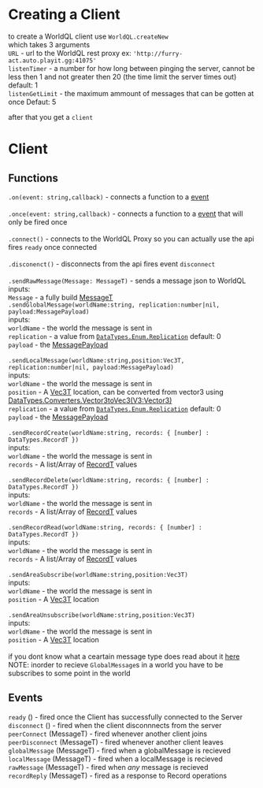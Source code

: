 
# Creating a Client
to create a WorldQL client use `WorldQL.createNew`<br>
which takes 3 arguments<br>
`URL` - url to the WorldQL rest proxy ex: `'http://furry-act.auto.playit.gg:41075'`<br>
`listenTimer` - a number for how long between pinging the server, cannot be less then 1 and not greater then 20 (the time limit the server times out) default: 1<br>
`listenGetLimit` - the maximum ammount of messages that can be gotten at once Defaut: 5<br>

after that you get a `client`

# Client
## Functions
`.on(event: string,callback)` - connects a function to a [event](#events)<br>
<br>
`.once(event: string,callback)` - connects a function to a [event](#events) that will only be fired once<br>
<br>
`.connect()` - connects to the WorldQL Proxy so you can actually use the api fires `ready` once connected<br>
<br>
`.disconenct()` - disconnects from the api fires event `disconnect`<br>
<br>
`.sendRawMessage(Message: MessageT)` - sends a message json to WorldQL<br>
inputs:<br>
`Message` - a fully build [MessageT](src/shared/WorldQL/DataTypes.lua#L41-L51)
<br>
`.sendGlobalMessage(worldName:string, replication:number|nil, payload:MessagePayload)`<br>
inputs:<br>
`worldName` - the world the message is sent in<br>
`replication` - a value from [`DataTypes.Enum.Replication`](src/shared/WorldQL/DataTypes.lua#L81-L85) default: 0<br>
`payload` -  the [MessagePayload](src/shared/WorldQL/DataTypes.lua#L53-L58)<br>
<br>
`.sendLocalMessage(worldName:string,position:Vec3T, replication:number|nil, payload:MessagePayload)`<br>
inputs:<br>
`worldName` - the world the message is sent in<br>
`position` -  A [Vec3T](src/shared/WorldQL/DataTypes.lua#L5-L9) location, can be converted from vector3 using [DataTypes.Converters.Vector3toVec3(V3:Vector3)](src/shared/WorldQL/DataTypes.lua#L12)<br>
`replication` - a value from [`DataTypes.Enum.Replication`](src/shared/WorldQL/DataTypes.lua#L81-L85) default: 0<br>
`payload` - the [MessagePayload](src/shared/WorldQL/DataTypes.lua#L53-L58)<br>
<br>
`.sendRecordCreate(worldName:string, records: { [number] : DataTypes.RecordT })`<br>
inputs:<br>
`worldName` - the world the message is sent in<br>
`records` - A list/Array of [RecordT](src/shared/WorldQL/DataTypes.lua#L25-L31) values<br>
<br>
`.sendRecordDelete(worldName:string, records: { [number] : DataTypes.RecordT })`<br>
inputs:<br>
`worldName` - the world the message is sent in<br>
`records` - A list/Array of [RecordT](src/shared/WorldQL/DataTypes.lua#L25-L31) values<br>
<br>
`.sendRecordRead(worldName:string, records: { [number] : DataTypes.RecordT })`<br>
inputs:<br>
`worldName` - the world the message is sent in<br>
`records` - A list/Array of [RecordT](src/shared/WorldQL/DataTypes.lua#L25-L31) values<br>
<br>
`.sendAreaSubscribe(worldName:string,position:Vec3T)`<br>
inputs:<br>
`worldName` - the world the message is sent in<br>
`position` -  A [Vec3T](src/shared/WorldQL/DataTypes.lua#L5-L9) location<br>
<br>
`.sendAreaUnsubscribe(worldName:string,position:Vec3T)`<br>
inputs:<br>
`worldName` - the world the message is sent in<br>
`position` -  A [Vec3T](src/shared/WorldQL/DataTypes.lua#L5-L9) location<br>
<br>
if you dont know what a ceartain message type does read about it [here](https://docs.worldql.com/architecture/instructions)<br>
NOTE: inorder to recieve `GlobalMessage`s in a world you have to be subscribes to some point in the world<br>
## Events
`ready` () - fired once the Client has successfully connected to the Server<br>
`disconnect` () - fired when the client disconnnects from the server<br>
`peerConnect` (MessageT) - fired whenever another client joins<br>
`peerDisconnect` (MessageT) - fired whenever another client leaves<br>
`globalMessage` (MessageT) - fired when a globalMessage is recieved<br>
`localMessage` (MessageT) - fired when a localMessage is recieved<br>
`rawMessage` (MessageT) - fired when *any* message is recieved<br>
`recordReply` (MessageT) - fired as a response to Record operations<br>
